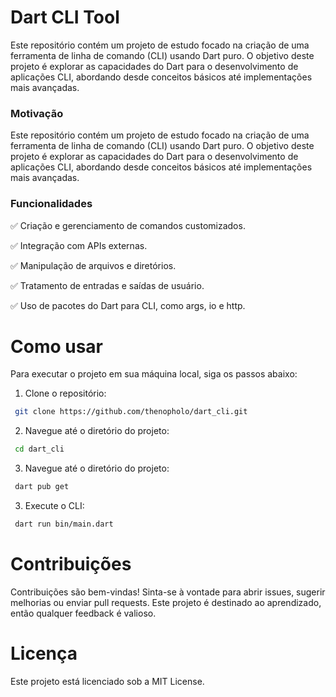 # Dart CLI Tool

Este repositório contém um projeto de estudo focado na criação de uma ferramenta de linha de comando (CLI) usando Dart puro. O objetivo deste projeto é explorar as capacidades do Dart para o desenvolvimento de aplicações CLI, abordando desde conceitos básicos até implementações mais avançadas.

### Motivação

Este repositório contém um projeto de estudo focado na criação de uma ferramenta de linha de comando (CLI) usando Dart puro. O objetivo deste projeto é explorar as capacidades do Dart para o desenvolvimento de aplicações CLI, abordando desde conceitos básicos até implementações mais avançadas.

### Funcionalidades
  ✅ Criação e gerenciamento de comandos customizados.
  
  ✅ Integração com APIs externas.
  
  ✅ Manipulação de arquivos e diretórios.
  
  ✅ Tratamento de entradas e saídas de usuário.
  
  ✅ Uso de pacotes do Dart para CLI, como args, io e http.

# Como usar

Para executar o projeto em sua máquina local, siga os passos abaixo:

 1. Clone o repositório:
 ```bash
  git clone https://github.com/thenopholo/dart_cli.git
 ```

  2. Navegue até o diretório do projeto:
 ```bash
  cd dart_cli
 ```

  3. Navegue até o diretório do projeto:
 ```bash
  dart pub get
 ```

  3. Execute o CLI:
 ```bash
  dart run bin/main.dart
 ```


# Contribuições

Contribuições são bem-vindas! Sinta-se à vontade para abrir issues, sugerir melhorias ou enviar pull requests. Este projeto é destinado ao aprendizado, então qualquer feedback é valioso.

# Licença

Este projeto está licenciado sob a MIT License.